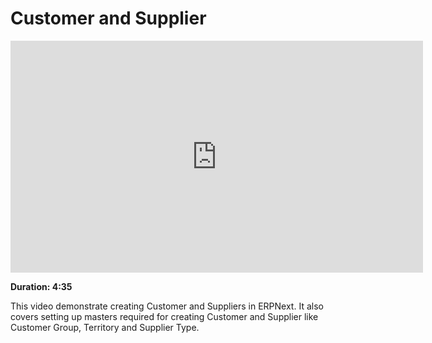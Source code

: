 <!-- add-breadcrumbs -->
<!-- add-breadcrumbs -->
# Customer and Supplier

<iframe width="660" height="371" src="https://www.youtube.com/embed/zsrrVDk6VBs" frameborder="0" allowfullscreen></iframe>

**Duration: 4:35**

This video demonstrate creating Customer and Suppliers in ERPNext. It also covers setting up masters required for creating Customer and Supplier like Customer Group, Territory and Supplier Type.
